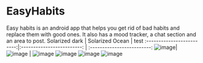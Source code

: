 # EasyHabits
Easy habits is an android app that helps you get rid of bad habits and replace them with good ones. It also has a mood tracker, a chat section and an area to post.
Solarized dark             |  Solarized Ocean | test
:-------------------------:|:-------------------------: | :-------------------------:
![image](https://user-images.githubusercontent.com/44153590/151295025-d264af04-f265-447c-947c-aeb6cd469317.png)|![image](https://user-images.githubusercontent.com/44153590/151295062-5a7e6014-f6ef-4579-9aa4-e57ebbbc4a3e.png) | ![image](https://user-images.githubusercontent.com/44153590/151295067-b7396de3-85b6-4a1b-aa97-393a0889dac2.png)
![image](https://user-images.githubusercontent.com/44153590/151295074-1d6c74a0-4411-43d1-a058-948308a87906.png)
![image](https://user-images.githubusercontent.com/44153590/151295078-c42a9fce-9323-4b8f-bf57-491937788b29.png)
![image](https://user-images.githubusercontent.com/44153590/151295086-1e832339-1504-47d5-ae78-75ea8ba94b42.png)


